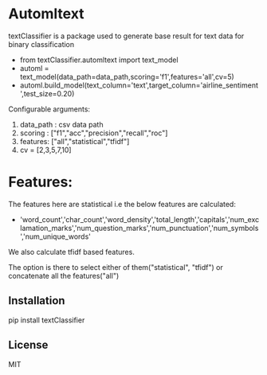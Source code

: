 # Automltext


textClassifier is a package used to generate base result for text data for binary classification

- from textClassifier.automltext import text_model
- automl = text_model(data_path=data_path,scoring='f1',features='all',cv=5)
- automl.build_model(text_column='text',target_column='airline_sentiment',test_size=0.20)

Configurable arguments:

1. data_path : csv data path
2. scoring : ["f1","acc","precision","recall","roc"]
3. features: ["all","statistical","tfidf"]
4. cv = [2,3,5,7,10]

# Features:
The features here are statistical i.e the below features are calculated:
- 'word_count','char_count','word_density','total_length','capitals','num_exclamation_marks','num_question_marks','num_punctuation','num_symbols','num_unique_words'

We also calculate tfidf based features.

The option is there to select either of them("statistical", "tfidf") or concatenate all the features("all")

## Installation
pip install textClassifier
## License
MIT



